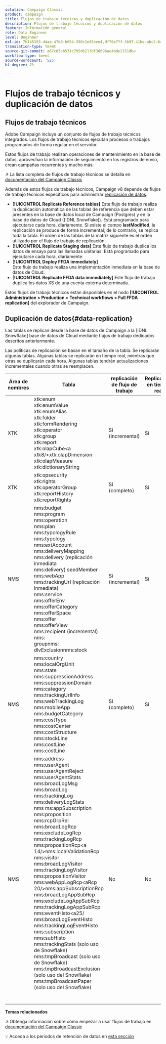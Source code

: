 ```yaml
---
solution: Campaign Classic
product: campaign
title: Flujos de trabajo técnicos y duplicación de datos
description: Flujos de trabajo técnicos y duplicación de datos
feature: Información general
role: Data Engineer
level: Beginner
exl-id: 7b145193-d4ae-47d0-b694-398c1e35eee4,df76e7ff-3b97-41be-abc2-640748680ff3
translation-type: tm+mt
source-git-commit: a67c83eb531c795d621fdf36696ae4bde2151dba
workflow-type: tm+mt
source-wordcount: '525'
ht-degree: 2%

---
```


# Flujos de trabajo técnicos y duplicación de datos

## Flujos de trabajo técnicos

Adobe Campaign incluye un conjunto de flujos de trabajo técnicos integrados. Los flujos de trabajo técnicos ejecutan procesos o trabajos programados de forma regular en el servidor.

Estos flujos de trabajo realizan operaciones de mantenimiento en la base de datos, aprovechan la información de seguimiento en los registros de envío, crean campañas recurrentes y mucho más.

:arrow_upper_right: La lista completa de flujos de trabajo técnicos se detalla en [documentación del Campaign Classic](https://experienceleague.adobe.com/docs/campaign-classic/using/automating-with-workflows/advanced-management/about-technical-workflows.html?lang=en#overview)

Además de estos flujos de trabajo técnicos, Campaign v8 depende de flujos de trabajo técnicos específicos para administrar [replicación de datos](#data-replication).

* **[!UICONTROL Replicate Reference tables]**
Este flujo de trabajo realiza la duplicación automática de las tablas de referencia que deben estar presentes en la base de datos local de Campaign (Postgres) y en la base de datos de Cloud ([!DNL Snowflake]). Está programado para ejecutarse cada hora, diariamente. Si existe el campo **lastModified**, la replicación se produce de forma incremental; de lo contrario, se replica toda la tabla. El orden de las tablas de la matriz siguiente es el orden utilizado por el flujo de trabajo de replicación.
* **[!UICONTROL Replicate Staging data]**
Este flujo de trabajo duplica los datos de ensayo para las llamadas unitarias. Está programado para ejecutarse cada hora, diariamente.
* **[!UICONTROL Deploy FFDA immediately]**\
   Este flujo de trabajo realiza una implementación inmediata en la base de datos de Cloud.
* **[!UICONTROL Replicate FFDA data immediately]**
Este flujo de trabajo duplica los datos XS de una cuenta externa determinada.

Estos flujos de trabajo técnicos están disponibles en el nodo **[!UICONTROL Administration > Production > Technical workflows > Full FFDA replication]** del explorador de Campaign.

## Duplicación de datos{#data-replication}

Las tablas se replican desde la base de datos de Campaign a la [!DNL Snowflake] base de datos de Cloud mediante flujos de trabajo dedicados descritos anteriormente.

Las políticas de replicación se basan en el tamaño de la tabla. Se replicarán algunas tablas. Algunas tablas se replicarán en tiempo real, mientras que otras se duplicarán cada hora. Algunas tablas tendrán actualizaciones incrementales cuando otras se reemplacen.

| Área de nombres | Tabla | replicación de flujo de trabajo | Replicación en tiempo real |
| --------- | ---------------------------------------------------------------------------------------------------------------------------------------------------------------------------------------------------------------------------------------------------------------------------------------------------------------------------------------------------------------------------------------------------------------------------------------------------------------------------------------------------------------------------------------------------------------------------------------------------------------------------------------------------------------------------------------------------------------------------------------------------------------------------------------------------------------------------------------------------------------- | -------------------- | --------------------- |
| XTK | xtk:enum<br>xtk:enumValue<br>xtk:enumAlias<br>xtk:folder<br>xtk:formRendering<br>xtk:operator<br>xtk:group<br>xtk:report<br>xtk:olapCube&lt;a<br>xtk8/>xtk:olapDimension<br>xtk:olapMeasure<br>xtk:dictionaryString<br> | Sí (incremental) | Sí |
| XTK | xtk:opsecurity<br>xtk:rights<br>xtk:operatorGroup<br>xtk:reportHistory<br>xtk:reportRights | Sí (completo) | Sí |
| NMS | nms:budget<br>nms:program<br>nms:operation<br>nms:plan<br>nms:typologyRule<br>nms:typology<br>nms:extAccount<br>nms:deliveryMapping<br>nms:delivery (replicación inmediata<br>nms:delivery) seedMember<br>nms:webApp<br>nms:trackingUrl (replicación inmediata)<br>nms:service<br>nms:offerEnv<br>nms:offerCategory<br>nms:offerSpace<br>nms:offer<br>nms:offerView<br>nms:recipient (incremental)<br>nms:<br>groupnms:<br>dlvExclusionnms:stock | Sí (incremental) | Sí |
| NMS | nms:country<br>nms:localOrgUnit<br>nms:state<br>nms:suppressionAddress<br>nms:suppressionDomain<br>nms:category<br>nms:trackingUrlInfo<br>nms:webTrackingLog<br>nms:mobileApp<br>nms:budgetCategory<br>nms:costType<br>nms:costCenter<br>nms:costStructure<br>nms:stockLine<br>nms:costLine<br>nms:costLine | Sí (completo) | Sí |
| NMS | nms:address<br>nms:userAgent<br>nms:userAgentReject<br>nms:userAgentStats<br>nms:broadLogMsg<br>nms:broadLog<br>nms:trackingLog<br>nms:deliveryLogStats<br>nms ms:appSubscription<br>nms:proposition<br>nms:rcpGrpRel<br>nms:broadLogRcp<br>nms:excludeLogRcp<br>nms:trackingLogRcp<br>nms:propositionRcp&lt;a 14/>nms:localValidationRcp<br>nms:visitor<br>nms:broadLogVisitor<br>nms:trackingLogVisitor<br>nms:propositionVisitor<br>nms:webAppLogRcp&lt;aRcp 20/>nms:appSubscriptionRcp<br>nms:broadLogAppSubRcp<br>nms:excludeLogAppSubRcp<br>nms:trackingLogAppSubRcp<br>nms:eventHisto&lt;a25/ nms:broadLogEventHisto<br>nms:trackingLogEventHisto<br>nms:subscription<br>nms:subHisto<br>nms:trackingStats (solo uso de Snowflake)<br>nms:tmpBroadcast (solo uso de Snowflake)<br>nms:tmpBroadcastExclusion (solo uso del Snowflake)<br>nms:tmpBroadcastPaper (solo uso del Snowflake)<br><br><br> | No | No |

**Temas relacionados**

:arrow_upper_right: Obtenga información sobre cómo empezar a usar flujos de trabajo en [documentación del Campaign Classic](https://experienceleague.adobe.com/docs/campaign-classic/using/automating-with-workflows/introduction/about-workflows.html?lang=en#automating-with-workflows)

:bulb: Acceda a los períodos de retención de datos en [esta sección](../dev/datamodel-best-practices.md#data-retention)
